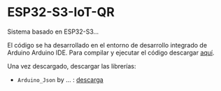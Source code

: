 # ESP32-S3-IoT-QR
Sistema basado en ESP32-S3...

El código se ha desarrollado en el entorno de desarrollo integrado de Arduino Arduino IDE. Para compilar y ejecutar el código descargar [aquí](https://www.arduino.cc/en/software).

Una vez descargado, descargar las librerías:
* `Arduino_Json` by ... : [descarga](https://www.arduino.cc/en/software)
